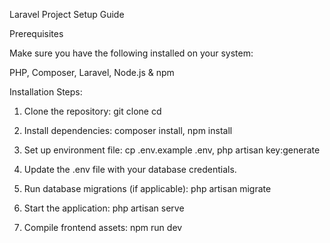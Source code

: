Laravel Project Setup Guide

Prerequisites

Make sure you have the following installed on your system:

PHP,
Composer,
Laravel,
Node.js & npm



Installation Steps:

1. Clone the repository: 
  git clone <repository-url>
  cd <project-directory>
  
3. Install dependencies:
  composer install,
  npm install
  
4. Set up environment file:
  cp .env.example .env,
  php artisan key:generate
  
5. Update the .env file with your database credentials.

6. Run database migrations (if applicable):
     php artisan migrate
   
8. Start the application:
    php artisan serve

9. Compile frontend assets:
   npm run dev
